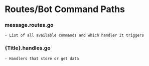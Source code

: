# Routes/Bot Command Paths

### message.routes.go
	- List of all available commands and which handler it triggers

### {Title}.handles.go
	- Handlers that store or get data